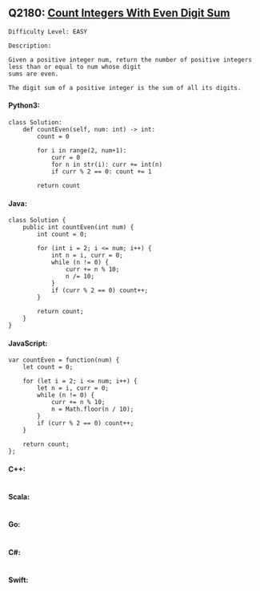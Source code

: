 ## Q2180: [Count Integers With Even Digit Sum](https://leetcode.com/problems/count-integers-with-even-digit-sum/)

```
Difficulty Level: EASY
```

```
Description:

Given a positive integer num, return the number of positive integers less than or equal to num whose digit
sums are even.

The digit sum of a positive integer is the sum of all its digits.
```

#### Python3:

```
class Solution:
    def countEven(self, num: int) -> int:
        count = 0

        for i in range(2, num+1):
            curr = 0
            for n in str(i): curr += int(n)
            if curr % 2 == 0: count += 1

        return count
```

#### Java:

```
class Solution {
    public int countEven(int num) {
        int count = 0;

        for (int i = 2; i <= num; i++) {
            int n = i, curr = 0;
            while (n != 0) {
                curr += n % 10;
                n /= 10;
            }
            if (curr % 2 == 0) count++;
        }

        return count;
    }
}
```

#### JavaScript:

```
var countEven = function(num) {
    let count = 0;

    for (let i = 2; i <= num; i++) {
        let n = i, curr = 0;
        while (n != 0) {
            curr += n % 10;
            n = Math.floor(n / 10);
        }
        if (curr % 2 == 0) count++;
    }

    return count;
};
```

#### C++:

```

```

#### Scala:

```

```

#### Go:

```

```

#### C#:

```

```

#### Swift:

```

```